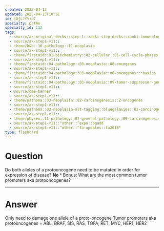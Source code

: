 ```yaml
---
created: 2025-04-13
updated: 2025-04-13T10:51
id: t8{L?Y%)p7
specialty: patho
specialty_id: 112
tags:
  - source/ak-original-decks::step-1::zanki-step-decks::zanki-immunology-+-general-pathology::pathoma-chapter-3-(neoplasia)
  - source/ak-step1-v11::
  - theme/b&b::16-pathology::11-neoplasia
  - source/ak-step1-v11::
  - theme/firstaid::01-biochemistry::02-cellular::01-cell-cycle-phases::regulation::*basics
  - source/ak-step1-v11::
  - theme/firstaid::04-pathology::03-neoplasia::08-oncogenes
  - source/ak-step1-v11::
  - theme/firstaid::04-pathology::03-neoplasia::08-oncogenes::*basics
  - source/ak-step1-v11::
  - theme/firstaid::04-pathology::03-neoplasia::09-tumor-suppressor-genes::*basics
  - source/ak-step1-v11::
  - source/ome-banner
  - source/ak-step1-v11::
  - theme/pathoma::03-neoplasia::02-carcinogenesis::2-oncogenes
  - source/ak-step1-v11::
  - theme/pathoma::03-neoplasia-alt-tagging::bluegalaxies::02-carcinogenesis::2-oncogenes
  - source/ak-step1-v11::
  - theme/physeo::11-pathology::07-general-pathology::09-carcinogenesis
  - source/ak-step1-v11::^other::^expn::bgadd
  - source/ak-step1-v11::^other::^fa-updates::fa2018"
type: flashcard
---
```


# Question
Do both alleles of a protooncogene need to be mutated in order for expression of disease?   **No**   * Bonus: What are the most common tumor promoters aka protooncogenes?

---

# Answer
Only need to damage one allele of a proto-oncogene  Tumor promoters aka protooncogenes = ABL, BRAF, SIS, RAS, TGFA, RET, MYC, HER1, HER2